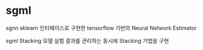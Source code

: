 # sgml

sgnn
sklearn 인터페이스로 구현한 tensorflow 기반의 Neural Network Estimator

sgml
Stacking 모델 실험 결과를 관리하는 동시에 Stacking 기법을 구현
